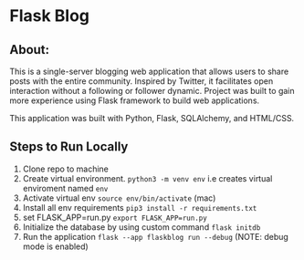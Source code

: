 # Flask Blog

## About:
This is a single-server blogging web application that allows users to share posts with the entire community. Inspired by Twitter, it facilitates open interaction without a following or follower dynamic. Project was built to gain more experience using Flask framework to build web applications.

This application was built with Python, Flask, SQLAlchemy, and HTML/CSS.

## Steps to Run Locally
1. Clone repo to machine
2. Create virtual environment. `python3 -m venv env` i.e creates virtual enviroment named `env`
3. Activate virtual env `source env/bin/activate` (mac)
4. Install all env requirements `pip3 install -r requirements.txt`
5. set FLASK_APP=run.py `export FLASK_APP=run.py`
6. Initialize the database by using custom command `flask initdb`
7. Run the application `flask --app flaskblog run --debug` (NOTE: debug mode is enabled)
